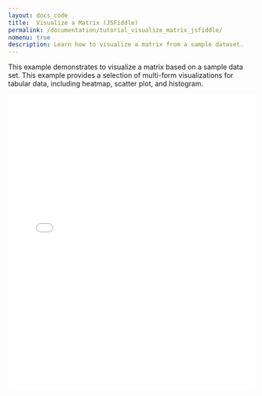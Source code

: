```yaml
---
layout: docs_code
title:  Visualize a Matrix (JSFiddle)
permalink: /documentation/tutorial_visualize_matrix_jsfiddle/
nomenu: true
description: Learn how to visualize a matrix from a sample dataset.
---
```

This example demonstrates to visualize a matrix based on a sample data set. This example provides a selection of multi-form visualizations for tabular data, including heatmap, scatter plot, and histogram.

<iframe width="100%" height="600" src="//jsfiddle.net/ngehlenborg/5j04r9yr/embedded/result,js,html,css/?accentColor=000000" allowfullscreen="allowfullscreen" frameborder="0"></iframe>
